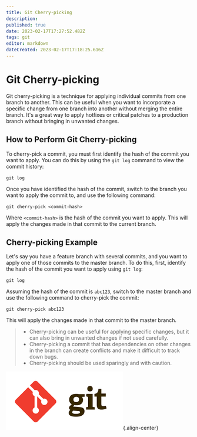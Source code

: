 ```yaml
---
title: Git Cherry-picking
description: 
published: true
date: 2023-02-17T17:27:52.482Z
tags: git
editor: markdown
dateCreated: 2023-02-17T17:18:25.616Z
---
```


# Git Cherry-picking

Git cherry-picking is a technique for applying individual commits from one branch to another. This can be useful when you want to incorporate a specific change from one branch into another without merging the entire branch. It's a great way to apply hotfixes or critical patches to a production branch without bringing in unwanted changes.

## How to Perform Git Cherry-picking

To cherry-pick a commit, you must first identify the hash of the commit you want to apply. You can do this by using the `git log` command to view the commit history:

```
git log
```

Once you have identified the hash of the commit, switch to the branch you want to apply the commit to, and use the following command:

```
git cherry-pick <commit-hash>
```

Where `<commit-hash>` is the hash of the commit you want to apply. This will apply the changes made in that commit to the current branch.

## Cherry-picking Example

Let's say you have a feature branch with several commits, and you want to apply one of those commits to the master branch. To do this, first, identify the hash of the commit you want to apply using `git log`:

```
git log
```

Assuming the hash of the commit is `abc123`, switch to the master branch and use the following command to cherry-pick the commit:

```
git cherry-pick abc123
```

This will apply the changes made in that commit to the master branch.

> - Cherry-picking can be useful for applying specific changes, but it can also bring in unwanted changes if not used carefully.
> - Cherry-picking a commit that has dependencies on other changes in the branch can create conflicts and make it difficult to track down bugs.
> - Cherry-picking should be used sparingly and with caution.

![git-logo.png](/git-logo.png){.align-center}